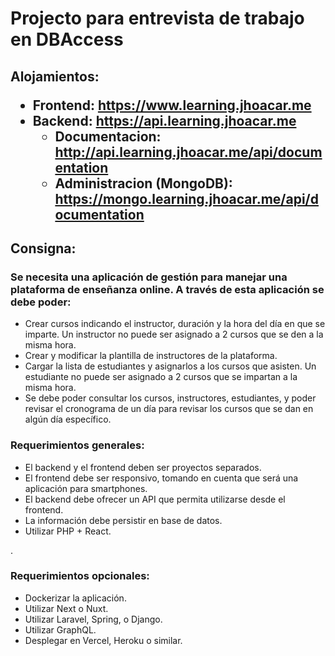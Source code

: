 <h1> Projecto para entrevista de trabajo en DBAccess</h1>

<h2>
    Alojamientos:
    <ul>
        <li>
            Frontend: <a href="https://www.learning.jhoacar.me">https://www.learning.jhoacar.me</a>
        </li>
        <li>
            Backend: <a href="https://api.learning.jhoacar.me">https://api.learning.jhoacar.me</a>
            <ul>
                <li>
                    Documentacion: <a href="http://api.learning.jhoacar.me/api/documentation">http://api.learning.jhoacar.me/api/documentation</a>
                </li>
                <li>
                    Administracion (MongoDB): <a href="https://mongo.learning.jhoacar.me/api/documentation">https://mongo.learning.jhoacar.me/api/documentation</a>
                </li>
            </ul>
        </li>
    </ul>
</h2>

<h2> Consigna: </h2>

 <h3>Se necesita una aplicación de gestión para manejar una plataforma de enseñanza online. A través de esta aplicación se debe poder: </h3>

<ul>
    <li>
    Crear cursos indicando el instructor, duración y la hora del día en que se imparte. Un instructor no puede ser asignado a 2 cursos que se den a la misma hora.
    </li>
    <li>
    Crear y modificar la plantilla de instructores de la plataforma.
    </li>
    <li>
    Cargar la lista de estudiantes y asignarlos a los cursos que asisten. Un estudiante no puede ser asignado a 2 cursos que se impartan a la misma hora.
    </li>
    <li>
    Se debe poder consultar los cursos, instructores, estudiantes, y poder revisar el cronograma de un día para revisar los cursos que se dan en algún día específico.
    </li>
</ul>
<h3>
Requerimientos generales:
</h3>
<ul>
    <li>El backend y el frontend deben ser proyectos separados. </li>
    <li>El frontend debe ser responsivo, tomando en cuenta que será una aplicación para smartphones.</li>
    <li>El backend debe ofrecer un API que permita utilizarse desde el frontend.</li>
    <li>La información debe persistir en base de datos.</li>
    <li>Utilizar PHP + React.</li>
</ul>
.

<h3>Requerimientos opcionales:</h3>
<ul>
    <li>Dockerizar la aplicación.</li>
    <li>Utilizar Next o Nuxt.</li>
    <li>Utilizar Laravel, Spring, o Django.</li>
    <li>Utilizar GraphQL.</li>
    <li>Desplegar en Vercel, Heroku o similar.</li>
</ul>
